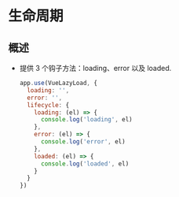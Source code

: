 # 生命周期

## 概述

+ 提供 3 个钩子方法：loading、error 以及 loaded.

  ```js
  app.use(VueLazyLoad, {
    loading: '',
    error: '',
    lifecycle: {
      loading: (el) => {
        console.log('loading', el)
      },
      error: (el) => {
        console.log('error', el)
      },
      loaded: (el) => {
        console.log('loaded', el)
      }
    }
  })
  ```
